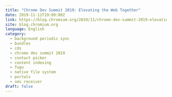 ```yaml
---
title: "Chrome Dev Summit 2019: Elevating the Web Together"
date: 2019-11-11T19:09:00Z
link: https://blog.chromium.org/2019/11/chrome-dev-summit-2019-elevating-web.html?utm_medium=RSS&utm_source=news.12bit.vn
site: blog.chromium.org
language: English
category:
  - background periodic sync
  - bundles
  - cds
  - chrome dev summit 2019
  - contact picker
  - content indexing
  - fugu
  - native file system
  - portals
  - sms receiver
draft: false
---
```

